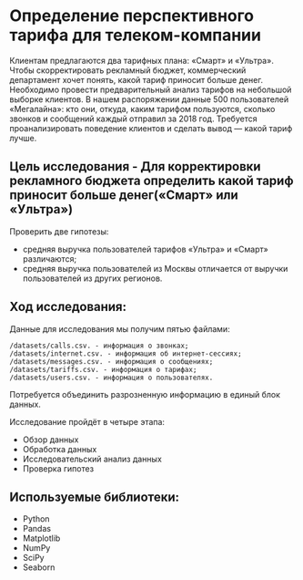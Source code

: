 # Определение перспективного тарифа для телеком-компании
Клиентам предлагаются два тарифных плана: «Смарт» и «Ультра». Чтобы скорректировать рекламный бюджет, коммерческий департамент хочет понять, какой тариф приносит больше денег. Необходимо провести предварительный анализ тарифов на небольшой выборке клиентов. В нашем распоряжении данные 500 пользователей «Мегалайна»: кто они, откуда, каким тарифом пользуются, сколько звонков и сообщений каждый отправил за 2018 год. Требуется проанализировать поведение клиентов и сделать вывод — какой тариф лучше.

## Цель исследования - Для корректировки рекламного бюджета определить какой тариф приносит больше денег(«Смарт» или «Ультра»)

Проверить две гипотезы:
* средняя выручка пользователей тарифов «Ультра» и «Смарт» различаются;
* средняя выручка пользователей из Москвы отличается от выручки пользователей из других регионов.


## Ход исследования:

Данные для исследования мы получим пятью файлами:

    /datasets/calls.csv. - информация о звонках;
    /datasets/internet.csv. - информация об интернет-сессиях;
    /datasets/messages.csv. - информация о сообщениях;
    /datasets/tariffs.csv. - информация о тарифах;
    /datasets/users.csv. - информация о пользователях.

Потребуется объединить разрозненную информацию в единый блок данных.

Исследование пройдёт в четыре этапа:

* Обзор данных
* Обработка данных
* Исследовательский анализ данных
* Проверка гипотез


## Используемые библиотеки:
* Python
* Pandas
* Matplotlib
* NumPy
* SciPy
* Seaborn
